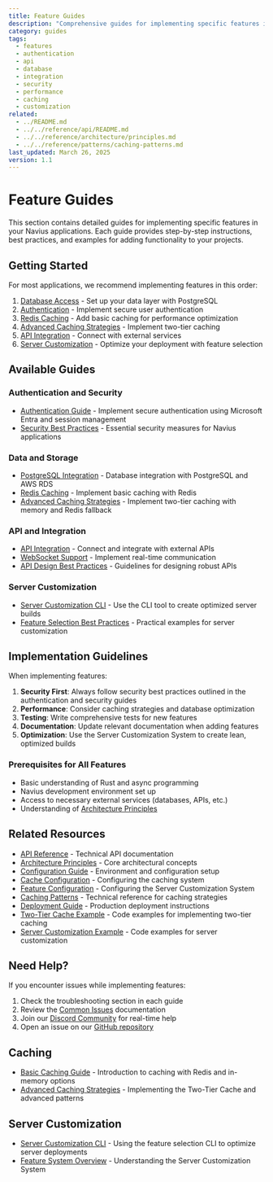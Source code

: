 ```yaml
---
title: Feature Guides
description: "Comprehensive guides for implementing specific features in Navius applications, including authentication, database integration, API integration, and more"
category: guides
tags:
  - features
  - authentication
  - api
  - database
  - integration
  - security
  - performance
  - caching
  - customization
related:
  - ../README.md
  - ../../reference/api/README.md
  - ../../reference/architecture/principles.md
  - ../../reference/patterns/caching-patterns.md
last_updated: March 26, 2025
version: 1.1
---
```


# Feature Guides

This section contains detailed guides for implementing specific features in your Navius applications. Each guide provides step-by-step instructions, best practices, and examples for adding functionality to your projects.

## Getting Started

For most applications, we recommend implementing features in this order:

1. [Database Access](postgresql-integration.md) - Set up your data layer with PostgreSQL
2. [Authentication](authentication.md) - Implement secure user authentication
3. [Redis Caching](caching.md) - Add basic caching for performance optimization
4. [Advanced Caching Strategies](../caching-strategies.md) - Implement two-tier caching
5. [API Integration](api-integration.md) - Connect with external services
6. [Server Customization](server-customization-cli.md) - Optimize your deployment with feature selection

## Available Guides

### Authentication and Security
- [Authentication Guide](authentication.md) - Implement secure authentication using Microsoft Entra and session management
- [Security Best Practices](security-best-practices.md) - Essential security measures for Navius applications

### Data and Storage
- [PostgreSQL Integration](postgresql-integration.md) - Database integration with PostgreSQL and AWS RDS
- [Redis Caching](caching.md) - Implement basic caching with Redis
- [Advanced Caching Strategies](../caching-strategies.md) - Implement two-tier caching with memory and Redis fallback

### API and Integration
- [API Integration](api-integration.md) - Connect and integrate with external APIs
- [WebSocket Support](websocket-support.md) - Implement real-time communication
- [API Design Best Practices](api-design.md) - Guidelines for designing robust APIs

### Server Customization
- [Server Customization CLI](server-customization-cli.md) - Use the CLI tool to create optimized server builds
- [Feature Selection Best Practices](../../examples/server-customization-example.md) - Practical examples for server customization

## Implementation Guidelines

When implementing features:

1. **Security First**: Always follow security best practices outlined in the authentication and security guides
2. **Performance**: Consider caching strategies and database optimization
3. **Testing**: Write comprehensive tests for new features
4. **Documentation**: Update relevant documentation when adding features
5. **Optimization**: Use the Server Customization System to create lean, optimized builds

### Prerequisites for All Features
- Basic understanding of Rust and async programming
- Navius development environment set up
- Access to necessary external services (databases, APIs, etc.)
- Understanding of [Architecture Principles](../../reference/architecture/principles.md)

## Related Resources

- [API Reference](../../reference/api/README.md) - Technical API documentation
- [Architecture Principles](../../reference/architecture/principles.md) - Core architectural concepts
- [Configuration Guide](../../reference/configuration/environment-variables.md) - Environment and configuration setup
- [Cache Configuration](../../reference/configuration/cache-config.md) - Configuring the caching system
- [Feature Configuration](../../reference/configuration/feature-config.md) - Configuring the Server Customization System
- [Caching Patterns](../../reference/patterns/caching-patterns.md) - Technical reference for caching strategies
- [Deployment Guide](../deployment/production-deployment.md) - Production deployment instructions
- [Two-Tier Cache Example](../../examples/two-tier-cache-example.md) - Code examples for implementing two-tier caching
- [Server Customization Example](../../examples/server-customization-example.md) - Code examples for server customization

## Need Help?

If you encounter issues while implementing features:

1. Check the troubleshooting section in each guide
2. Review the [Common Issues](../../reference/troubleshooting/common-issues.md) documentation
3. Join our [Discord Community](https://discord.gg/navius) for real-time help
4. Open an issue on our [GitHub repository](https://github.com/navius/navius)

## Caching

- [Basic Caching Guide](caching.md) - Introduction to caching with Redis and in-memory options
- [Advanced Caching Strategies](../caching-strategies.md) - Implementing the Two-Tier Cache and advanced patterns

## Server Customization 

- [Server Customization CLI](server-customization-cli.md) - Using the feature selection CLI to optimize server deployments
- [Feature System Overview](/feature-system.md) - Understanding the Server Customization System 